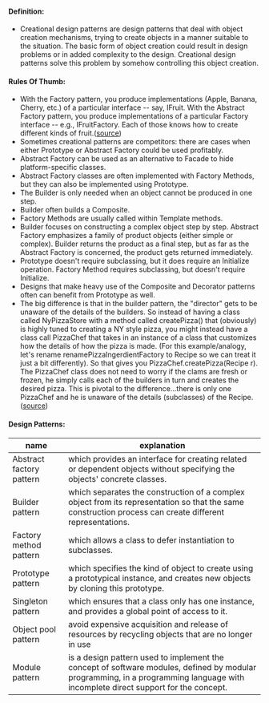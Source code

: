 #### Definition:
+ Creational design patterns are design patterns that deal with object creation mechanisms, trying to create objects in a manner suitable to the situation. The basic form of object creation could result in design problems or in added complexity to the design. Creational design patterns solve this problem by somehow controlling this object creation.

#### Rules Of Thumb:
+ With the Factory pattern, you produce implementations (Apple, Banana, Cherry, etc.) of a particular interface -- say, IFruit. With the Abstract Factory pattern, you produce implementations of a particular Factory interface -- e.g., IFruitFactory. Each of those knows how to create different kinds of fruit.([source](http://stackoverflow.com/questions/1001767/what-is-the-basic-difference-between-the-factory-and-abstract-factory-patterns))
+ Sometimes creational patterns are competitors: there are cases when either Prototype or Abstract Factory could be used profitably.
+ Abstract Factory can be used as an alternative to Facade to hide platform-specific classes.
+ Abstract Factory classes are often implemented with Factory Methods, but they can also be implemented using Prototype.
+ The Builder is only needed when an object cannot be produced in one step.
+ Builder often builds a Composite.
+ Factory Methods are usually called within Template methods.
+ Builder focuses on constructing a complex object step by step. Abstract Factory emphasizes a family of product objects (either simple or complex). Builder returns the product as a final step, but as far as the Abstract Factory is concerned, the product gets returned immediately.
+ Prototype doesn't require subclassing, but it does require an Initialize operation. Factory Method requires subclassing, but doesn't require Initialize.
+ Designs that make heavy use of the Composite and Decorator patterns often can benefit from Prototype as well.
+ The big difference is that in the builder pattern, the "director" gets to be unaware of the details of the builders. So instead of having a class called NyPizzaStore with a method called createPizza() that (obviously) is highly tuned to creating a NY style pizza, you might instead have a class call PizzaChef that takes in an instance of a class that customizes how the details of how the pizza is made. (For this example/analogy, let's rename renamePizzaIngerdientFactory to Recipe so we can treat it just a bit differently). So that gives you PizzaChef.createPizza(Recipe r). The PizzaChef class does not need to worry if the clams are fresh or frozen, he simply calls each of the builders in turn and creates the desired pizza. This is pivotal to the difference...there is only one PizzaChef and he is unaware of the details (subclasses) of the Recipe.([source](http://stackoverflow.com/questions/24696828/difference-between-abstract-factory-and-builder))

#### Design Patterns:
name | explanation | 
--- | --- |
Abstract factory pattern | which provides an interface for creating related or dependent objects without specifying the objects' concrete classes. |
Builder pattern | which separates the construction of a complex object from its representation so that the same construction process can create different representations. |
Factory method pattern | which allows a class to defer instantiation to subclasses. |
Prototype pattern | which specifies the kind of object to create using a prototypical instance, and creates new objects by cloning this prototype. |
Singleton pattern | which ensures that a class only has one instance, and provides a global point of access to it. |
Object pool pattern | avoid expensive acquisition and release of resources by recycling objects that are no longer in use |
Module pattern | is a design pattern used to implement the concept of software modules, defined by modular programming, in a programming language with incomplete direct support for the concept.
